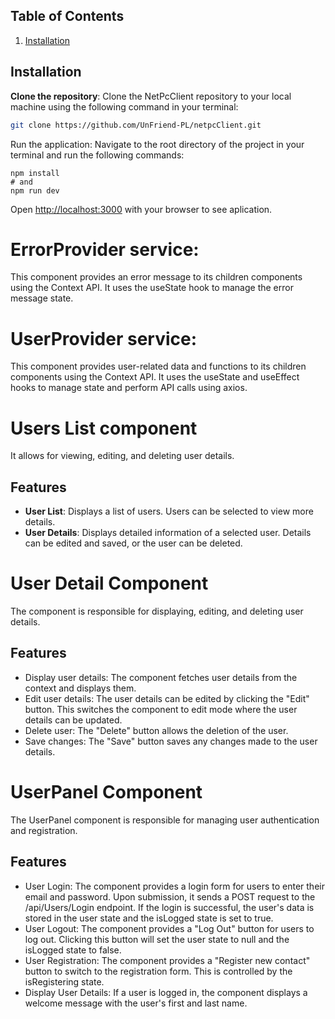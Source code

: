 ## Table of Contents
1. [Installation](#installation)

## Installation
**Clone the repository**: Clone the NetPcClient repository to your local machine using the following command in your terminal:

```bash
git clone https://github.com/UnFriend-PL/netpcClient.git
```
Run the application: Navigate to the root directory of the project in your terminal and run the following commands:
```
npm install
# and
npm run dev
```
Open [http://localhost:3000](http://localhost:3000) with your browser to see aplication.

# ErrorProvider service:
This component provides an error message to its children components using the Context API. It uses the useState hook to manage the error message state.

# UserProvider service:
This component provides user-related data and functions to its children components using the Context API. It uses the useState and useEffect hooks to manage state and perform API calls using axios.

# Users List component
 It allows for viewing, editing, and deleting user details.

## Features

- **User List**: Displays a list of users. Users can be selected to view more details.
- **User Details**: Displays detailed information of a selected user. Details can be edited and saved, or the user can be deleted.
# User Detail Component
The component is responsible for displaying, editing, and deleting user details.

## Features
- Display user details: The component fetches user details from the context and displays them.
- Edit user details: The user details can be edited by clicking the "Edit" button. This switches the component to edit mode where the user details can be updated.
- Delete user: The "Delete" button allows the deletion of the user.
- Save changes: The "Save" button saves any changes made to the user details.

# UserPanel Component
The UserPanel component is responsible for managing user authentication and registration.

## Features
- User Login: The component provides a login form for users to enter their email and password. Upon submission, it sends a POST request to the /api/Users/Login endpoint. If the login is successful, the user's data is stored in the user state and the isLogged state is set to true.
- User Logout: The component provides a "Log Out" button for users to log out. Clicking this button will set the user state to null and the isLogged state to false.
- User Registration: The component provides a "Register new contact" button to switch to the registration form. This is controlled by the isRegistering state.
- Display User Details: If a user is logged in, the component displays a welcome message with the user's first and last name.


